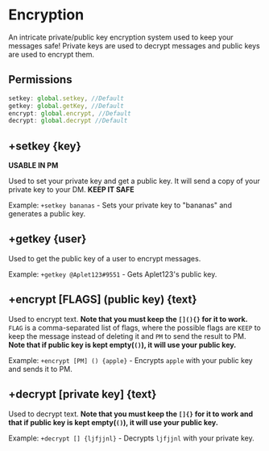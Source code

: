 # Encryption
An intricate private/public key encryption system used to keep your messages safe! Private keys are used to decrypt messages and public keys are used to encrypt them.
## Permissions
```js
setkey: global.setkey, //Default
getkey: global.getKey, //Default
encrypt: global.encrypt, //Default
decrypt: global.decrypt //Default
``` 
## +setkey {key}
**USABLE IN PM**

Used to set your private key and get a public key. It will send a copy of your private key to your DM. **KEEP IT SAFE**

Example: `+setkey bananas` - Sets your private key to "bananas" and generates a public key.
## +getkey {user}
Used to get the public key of a user to encrypt messages.

Example: `+getkey @Aplet123#9551` - Gets Aplet123's public key.
## +encrypt [FLAGS] (public key) {text}
Used to encrypt text. **Note that you must keep the `[](){}` for it to work.** `FLAG` is a comma-separated list of flags, where the possible flags are `KEEP` to keep the message instead of deleting it and `PM` to send the result to PM. **Note that if public key is kept empty(`()`), it will use your public key.**

Example: `+encrypt [PM] () {apple}` - Encrypts `apple` with your public key and sends it to PM.

## +decrypt [private key] {text}
Used to decrypt text. **Note that you must keep the `[]{}` for it to work and that if public key is kept empty(`()`), it will use your public key.**

Example: `+decrypt [] {ljfjjnl}` - Decrypts `ljfjjnl` with your private key. 